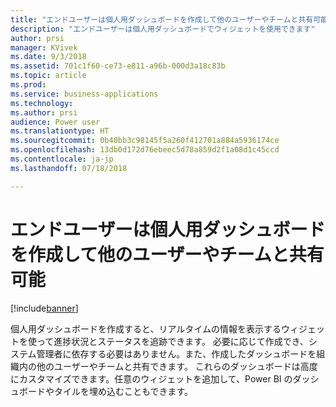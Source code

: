 ```yaml
---
title: "エンドユーザーは個人用ダッシュボードを作成して他のユーザーやチームと共有可能"
description: "エンドユーザーは個人用ダッシュボードでウィジェットを使用できます"
author: prsi
manager: KVivek
ms.date: 9/3/2018
ms.assetid: 701c1f60-ce73-e811-a96b-000d3a18c83b
ms.topic: article
ms.prod: 
ms.service: business-applications
ms.technology: 
ms.author: prsi
audience: Power user
ms.translationtype: HT
ms.sourcegitcommit: 0b40bb3c98145f5a260f412701a884a5936174ce
ms.openlocfilehash: 13db0d172d76ebeec5d78a859d2f1a08d1c45ccd
ms.contentlocale: ja-jp
ms.lasthandoff: 07/18/2018

---
```

# <a name="end-users-can-create-personal-dashboards-and-share-them-with-other-users-and-teams"></a>エンドユーザーは個人用ダッシュボードを作成して他のユーザーやチームと共有可能


[!include[banner](../../includes/banner.md)]

個人用ダッシュボードを作成すると、リアルタイムの情報を表示するウィジェットを使って進捗状況とステータスを追跡できます。 必要に応じて作成でき、システム管理者に依存する必要はありません。また、作成したダッシュボードを組織内の他のユーザーやチームと共有できます。 これらのダッシュボードは高度にカスタマイズできます。任意のウィジェットを追加して、Power BI のダッシュボードやタイルを埋め込むこともできます。


